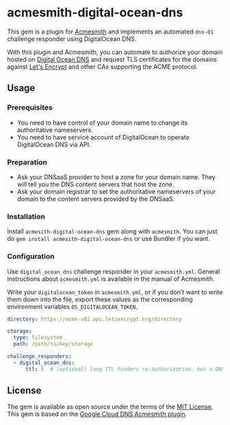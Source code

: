 # acmesmith-digital-ocean-dns

This gem is a plugin for [Acmesmith](https://github.com/sorah/acmesmith) and implements an automated `dns-01` challenge responder using DigitalOcean DNS.

With this plugin and Acmesmith, you can automate to authorize your domain hosted on [Digital Ocean DNS](https://docs.digitalocean.com/products/networking/dns/) and request TLS certificates for the domains against [Let's Encrypt](https://letsencrypt.org/) and other CAs supporting the ACME protocol.

## Usage
### Prerequisites
- You need to have control of your domain name to change its authoritative nameservers.
- You need to have service account of DigitalOcean to operate DigitalOcean DNS via API.

### Preparation
- Ask your DNSaaS provider to host a zone for your domain name. They will tell you the DNS content servers that host the zone.
- Ask your domain registrar to set the authoritative nameservers of your domain to the content servers provided by the DNSaaS.

### Installation
Install `acmesith-digital-ocean-dns` gem along with `acmesmith`. You can just do `gem install acmesith-digital-ocean-dns` or use Bundler if you want.

### Configuration
Use `digital_ocean_dns` challenge responder in your `acmesmith.yml`. General instructions about `acmesmith.yml` is available in the manual of Acmesmith.

Write your `digitalocean_token` in `acmesmith.yml`, or if you don't want to write them down into the file, export these values as the corresponding environment variables `OS_DIGITALOCEAN_TOKEN`.

```yaml
directory: https://acme-v02.api.letsencrypt.org/directory

storage:
  type: filesystem
  path: /path/to/key/storage

challenge_responders:
  - digital_ocean_dns:
      ttl: 5  # (optional) long TTL hinders re-authorization, but a DNSaaS provider may restrict short TTL
```

## License

The gem is available as open source under the terms of the [MIT License](http://opensource.org/licenses/MIT).
This gem is based on the [Google Cloud DNS Acmesmith plugin](https://github.com/nagachika/acmesmith-google-cloud-dns).

